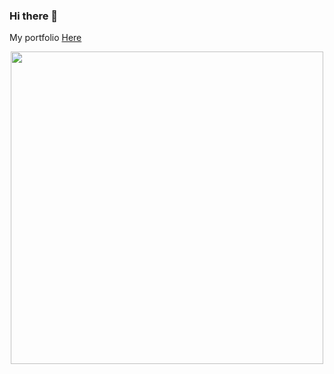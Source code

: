 
### Hi there 👋
My portfolio [Here](https://pablor9080.github.io/Portfolio/)

<p align= "center" >
  <img src= "https://www.spriters-resource.com/resources/sheet_icons/63/66599.gif" width = 500/>
</p>
<!--
<p align="center">
<img src ="https://c.tenor.com/71O-eBqXONcAAAAd/wasted-hungover.gif"/> 
</p>
-->
<!--
**PabloR9080/PabloR9080** is a ✨ _special_ ✨ repository because its `README.md` (this file) appears on your GitHub profile.

Here are some ideas to get you started:

- 🔭 I’m currently working on ...
- 🌱 I’m currently learning ...
- 👯 I’m looking to collaborate on ...
- 🤔 I’m looking for help with ...
- 💬 Ask me about ...
- 📫 How to reach me: ...
- 😄 Pronouns: ...
- ⚡ Fun fact: ...
-->

